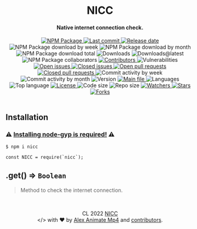 <a name="top"></a>
<div id="readme-head" align="center">
    <h1 id="readme-title">NICC</h1>
    <h4 id="readme-description">Native internet connection check.</h4>
    <a id="readme-shield-npm" href="https://www.npmjs.com/package/nicc">
        <img id="readme-shield-npm-img" src="https://img.shields.io/npm/v/nicc" alt="NPM Package" />
    </a>
    <a id="readme-shield-last-commit" href="https://github.com/AlexAnimateMp4/NICC/commits/main">
        <img id="readme-shield-last-commit-img"
            src="https://img.shields.io/github/last-commit/AlexAnimateMp4/NICC" alt="Last commit" />
    </a>
    <a id="readme-shield-release-date" href="https://github.com/AlexAnimateMp4/NICC/releases/latest">
        <img id="readme-shield-release-date-img"
            src="https://img.shields.io/github/release-date/AlexAnimateMp4/NICC" alt="Release date" />
    </a>
    <a id="readme-shield-npm-download-week">
        <img id="readme-shield-npm-download-week-img"
            src="https://img.shields.io/npm/dw/nicc?label=npm%20downloads"
            alt="NPM Package download by week" />
    </a>
    <a id="readme-shield-npm-download-month">
        <img id="readme-shield-npm-download-month-img"
            src="https://img.shields.io/npm/dm/nicc?label=npm%20downloads"
            alt="NPM Package download by month" />
    </a>
    <a id="readme-shield-npm-download-total">
        <img id="readme-shield-npm-download-total-img"
            src="https://img.shields.io/npm/dt/nicc?label=npm%20downloads"
            alt="NPM Package download total" />
    </a>
    <a id="readme-shield-downloads">
        <img id="readme-shield-downloads-img"
            src="https://img.shields.io/github/downloads/AlexAnimateMp4/NICC/total" alt="Downloads" />
    </a>
    <a id="readme-shield-downloads-latest">
        <img id="readme-shield-downloads-latest-img"
            src="https://img.shields.io/github/downloads/AlexAnimateMp4/NICC/latest/total"
            alt="Downloads@latest" />
    </a>
    <a id="readme-shield-npm-collaborators">
        <img id="readme-shield-npm-collaborators-img" src="https://img.shields.io/npm/collaborators/nicc"
            alt="NPM Package collaborators" />
    </a>
    <a id="readme-shield-contributors" href="https://github.com/AlexAnimateMp4/NICC/graphs/contributors">
        <img id="readme-shield-contributors-img"
            src="https://img.shields.io/github/contributors/AlexAnimateMp4/NICC" alt="Contributors" />
    </a>
    <a id="readme-shield-vulnerabilities">
        <img id="readme-shield-vulnerabilities-img"
            src="https://img.shields.io/snyk/vulnerabilities/github/AlexAnimateMp4/NICC"
            alt="Vulnerabilities" />
    </a>
    <a id="readme-shield-open-issues"
        href="https://github.com/AlexAnimateMp4/NICC/issues?q=is%3Aopen+is%3Aissue">
        <img id="readme-shield-open-issues-img"
            src="https://img.shields.io/github/issues-raw/AlexAnimateMp4/NICC" alt="Open issues" />
    </a>
    <a id="readme-shield-closed-issues"
        href="https://github.com/AlexAnimateMp4/NICC/issues?q=is%3Aissue+is%3Aclosed">
        <img id="readme-shield-closed-issues-img"
            src="https://img.shields.io/github/issues-closed-raw/AlexAnimateMp4/NICC"
            alt="Closed issues" />
    </a>
    <a id="readme-shield-open-pull-requests"
        href="https://github.com/AlexAnimateMp4/NICC/pulls?q=is%3Aopen+is%3Apr">
        <img id="readme-shield-open-pull-requests-img"
            src="https://img.shields.io/github/issues-pr-raw/AlexAnimateMp4/NICC"
            alt="Open pull requests" />
    </a>
    <a id="readme-shield-closed-pull-requests"
        href="https://github.com/AlexAnimateMp4/NICC/pulls?q=is%3Apr+is%3Aclosed">
        <img id="readme-shield-closed-pull-requests-img"
            src="https://img.shields.io/github/issues-pr-closed-raw/AlexAnimateMp4/NICC"
            alt="Closed pull requests" />
    </a>
    <a id="readme-shield-commit-activity-by-week">
        <img id="readme-shield-commit-activity-by-week-img"
            src="https://img.shields.io/github/commit-activity/w/AlexAnimateMp4/NICC"
            alt="Commit activity by week" />
    </a>
    <a id="readme-shield-commit-activity-by-month">
        <img id="readme-shield-commit-activity-by-month-img"
            src="https://img.shields.io/github/commit-activity/m/AlexAnimateMp4/NICC"
            alt="Commit activity by month" />
    </a>
    <a id="readme-shield-version">
        <img id="readme-shield-version-img"
            src="https://img.shields.io/github/package-json/v/AlexAnimateMp4/NICC" alt="Version" />
    </a>
    <a id="readme-shield-main-file" href="./index.min.js">
        <img id="readme-shield-main-file-img"
            src="https://img.shields.io/github/package-json/main/AlexAnimateMp4/NICC" alt="Main file" />
    </a>
    <a id="readme-shield-languages">
        <img id="readme-shield-languages-img"
            src="https://img.shields.io/github/languages/count/AlexAnimateMp4/NICC" alt="Languages" />
    </a>
    <a id="readme-shield-top-language">
        <img id="readme-shield-top-language-img"
            src="https://img.shields.io/github/languages/top/AlexAnimateMp4/NICC" alt="Top language" />
    </a>
    <a id="readme-shield-license" href="./LICENSE.md">
        <img id="readme-shield-license-img"
            src="https://img.shields.io/github/license/AlexAnimateMp4/NICC" alt="License" />
    </a>
    <a id="readme-shield-code-size">
        <img id="readme-shield-code-size-img"
            src="https://img.shields.io/github/languages/code-size/AlexAnimateMp4/NICC"
            alt="Code size" />
    </a>
    <a id="readme-shield-repo-size">
        <img id="readme-shield-repo-size-img"
            src="https://img.shields.io/github/repo-size/AlexAnimateMp4/NICC" alt="Repo size" />
    </a>
    <a id="readme-shield-watchers" href="https://github.com/AlexAnimateMp4/NICC/watchers">
        <img id="readme-shield-watchers-img"
            src="https://img.shields.io/github/watchers/AlexAnimateMp4/NICC" alt="Watchers" />
    </a>
    <a id="readme-shield-stars" href="https://github.com/AlexAnimateMp4/NICC/stargazers">
        <img id="readme-shield-stars-img" src="https://img.shields.io/github/stars/AlexAnimateMp4/NICC"
            alt="Stars" />
    </a>
    <a id="readme-shield-forks" href="https://github.com/AlexAnimateMp4/NICC/network/members">
        <img id="readme-shield-forks-img" src="https://img.shields.io/github/forks/AlexAnimateMp4/NICC"
            alt="Forks" />
    </a>
</div>

<br>

<a name="readme-body"></a>
<div id="readme-body">
    <a name="readme-installation"></a>
    <div id="readme-installation">
        <h2 id="readme-installation-title">Installation</h2>
        <h3 id="readme-installation-require-node-gyp">⚠️ <a id="readme-installation-require-node-gyp-link"
        href="https://github.com/nodejs/node-gyp#installation">Installing node-gyp is required!</a> ⚠️</h3>
        <pre><code id="readme-installation-npm-code" class="language-shell">$ npm i nicc</code></pre>
        <pre><code id="readme-installation-nodejs-code" class="language-js">const NICC = require(`nicc`);</code></pre>
    </div>
    <a name="readme-docs"></a>
    <div id="readme-docs">
        <a name="readme-docs-get"></a>
        <div id="readme-docs-get">
            <h2 id="readme-docs-get-title">.get() ⇒ <code>Boolean</code></h2>
            <blockquote id="readme-docs-get-description">
                <p>Method to check the internet connection.</p>
            </blockquote>
        </div>
    </div>
</div>

<br>

<a name="footer"></a>
<p id="readme-footer" align="center">CL 2022 <a id="readme-footer-repo"
        href="https://github.com/AlexAnimateMp4/NICC">NICC</a><br>&lt;/&gt; with ❤ by <a
        id="readme-footer-author" href="https://github.com/AlexAnimateMp4" tarDEL="_blank">Alex Animate Mp4</a> and <a
        id="readme-footer-contributors"
        href="https://github.com/AlexAnimateMp4/NICC/graphs/contributors">contributors</a>.</p>
<a name="bottom"></a>